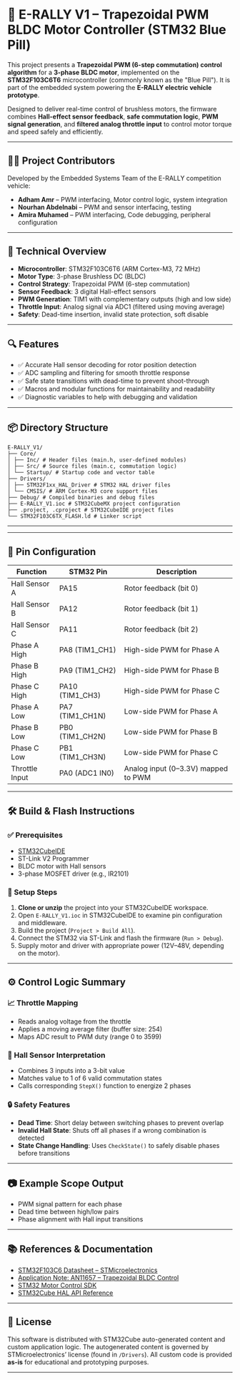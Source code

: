 # 🚗 E-RALLY V1 – Trapezoidal PWM BLDC Motor Controller (STM32 Blue Pill)

This project presents a **Trapezoidal PWM (6-step commutation) control algorithm** for a **3-phase BLDC motor**, implemented on the **STM32F103C6T6** microcontroller (commonly known as the "Blue Pill"). It is part of the embedded system powering the **E-RALLY electric vehicle prototype**.

Designed to deliver real-time control of brushless motors, the firmware combines **Hall-effect sensor feedback**, **safe commutation logic**, **PWM signal generation**, and **filtered analog throttle input** to control motor torque and speed safely and efficiently.

---

## 👨‍💻 Project Contributors

Developed by the Embedded Systems Team of the E-RALLY competition vehicle:

- **Adham Amr** – PWM interfacing, Motor control logic, system integration
- **Nourhan Abdelnabi** – PWM and sensor interfacing, testing  
- **Amira Muhamed** – PWM interfacing, Code debugging, peripheral configuration  

---

## 🧠 Technical Overview

- **Microcontroller**: STM32F103C6T6 (ARM Cortex-M3, 72 MHz)
- **Motor Type**: 3-phase Brushless DC (BLDC)
- **Control Strategy**: Trapezoidal PWM (6-step commutation)
- **Sensor Feedback**: 3 digital Hall-effect sensors
- **PWM Generation**: TIM1 with complementary outputs (high and low side)
- **Throttle Input**: Analog signal via ADC1 (filtered using moving average)
- **Safety**: Dead-time insertion, invalid state protection, soft disable

---

## 🔍 Features

- ✅ Accurate Hall sensor decoding for rotor position detection  
- ✅ ADC sampling and filtering for smooth throttle response  
- ✅ Safe state transitions with dead-time to prevent shoot-through  
- ✅ Macros and modular functions for maintainability and readability  
- ✅ Diagnostic variables to help with debugging and validation  

---

## 📦 Directory Structure

```
E-RALLY_V1/
├── Core/
│ ├── Inc/ # Header files (main.h, user-defined modules)
│ ├── Src/ # Source files (main.c, commutation logic)
│ └── Startup/ # Startup code and vector table
├── Drivers/
│ ├── STM32F1xx_HAL_Driver # STM32 HAL driver files
│ └── CMSIS/ # ARM Cortex-M3 core support files
├── Debug/ # Compiled binaries and debug files
├── E-RALLY_V1.ioc # STM32CubeMX project configuration
├── .project, .cproject # STM32CubeIDE project files
└── STM32F103C6TX_FLASH.ld # Linker script
```

---


---

## 🧩 Pin Configuration

| Function           | STM32 Pin       | Description                          |
|--------------------|------------------|--------------------------------------|
| Hall Sensor A      | PA15             | Rotor feedback (bit 0)               |
| Hall Sensor B      | PA12             | Rotor feedback (bit 1)               |
| Hall Sensor C      | PA11             | Rotor feedback (bit 2)               |
| Phase A High       | PA8 (TIM1_CH1)   | High-side PWM for Phase A           |
| Phase B High       | PA9 (TIM1_CH2)   | High-side PWM for Phase B           |
| Phase C High       | PA10 (TIM1_CH3)  | High-side PWM for Phase C           |
| Phase A Low        | PA7 (TIM1_CH1N)  | Low-side PWM for Phase A            |
| Phase B Low        | PB0 (TIM1_CH2N)  | Low-side PWM for Phase B            |
| Phase C Low        | PB1 (TIM1_CH3N)  | Low-side PWM for Phase C            |
| Throttle Input     | PA0 (ADC1 IN0)   | Analog input (0–3.3V) mapped to PWM |

---

## 🛠️ Build & Flash Instructions

### ✅ Prerequisites

- [STM32CubeIDE](https://www.st.com/en/development-tools/stm32cubeide.html)
- ST-Link V2 Programmer
- BLDC motor with Hall sensors
- 3-phase MOSFET driver (e.g., IR2101)

### 🧰 Setup Steps

1. **Clone or unzip** the project into your STM32CubeIDE workspace.
2. Open `E-RALLY_V1.ioc` in STM32CubeIDE to examine pin configuration and middleware.
3. Build the project (`Project > Build All`).
4. Connect the STM32 via ST-Link and flash the firmware (`Run > Debug`).
5. Supply motor and driver with appropriate power (12V–48V, depending on the motor).

---

## ⚙️ Control Logic Summary

### 📈 Throttle Mapping

- Reads analog voltage from the throttle
- Applies a moving average filter (buffer size: 254)
- Maps ADC result to PWM duty (range 0 to 3599)

### 🔄 Hall Sensor Interpretation

- Combines 3 inputs into a 3-bit value
- Matches value to 1 of 6 valid commutation states
- Calls corresponding `StepX()` function to energize 2 phases

### 🔒 Safety Features

- **Dead Time**: Short delay between switching phases to prevent overlap
- **Invalid Hall State**: Shuts off all phases if a wrong combination is detected
- **State Change Handling**: Uses `CheckState()` to safely disable phases before transitions

---

## 📷 Example Scope Output

- PWM signal pattern for each phase
- Dead time between high/low pairs
- Phase alignment with Hall input transitions

---

## 📚 References & Documentation

- [STM32F103C6 Datasheet – STMicroelectronics](https://www.st.com/resource/en/datasheet/stm32f103c6.pdf)
- [Application Note: AN11657 – Trapezoidal BLDC Control](https://www.nxp.com/docs/en/application-note/AN11657.pdf)
- [STM32 Motor Control SDK](https://www.st.com/en/embedded-software/stm32-motor-control.html)
- [STM32Cube HAL API Reference](https://www.st.com/en/embedded-software/stm32cubef1.html)

---

## 📜 License

This software is distributed with STM32Cube auto-generated content and custom application logic. The autogenerated content is governed by STMicroelectronics’ license (found in `/Drivers`). All custom code is provided **as-is** for educational and prototyping purposes.

---




